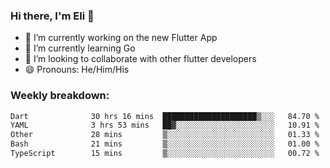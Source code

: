 ### Hi there, I'm Eli 👋
- 🔭 I’m currently working on the new Flutter App
- 🌱 I’m currently learning Go
- 🦄 I’m looking to collaborate with other flutter developers
- 😄 Pronouns: He/Him/His

### Weekly breakdown:
<!--START_SECTION:waka-->

```txt
Dart              30 hrs 16 mins  █████████████████████▒░░░   84.70 %
YAML              3 hrs 53 mins   ██▓░░░░░░░░░░░░░░░░░░░░░░   10.91 %
Other             28 mins         ▒░░░░░░░░░░░░░░░░░░░░░░░░   01.33 %
Bash              21 mins         ▒░░░░░░░░░░░░░░░░░░░░░░░░   01.00 %
TypeScript        15 mins         ▒░░░░░░░░░░░░░░░░░░░░░░░░   00.72 %
```

<!--END_SECTION:waka-->
